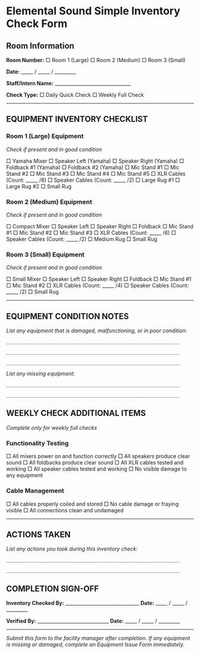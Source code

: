# Elemental Sound Simple Inventory Check Form

## Room Information
**Room Number:** □ Room 1 (Large)  □ Room 2 (Medium)  □ Room 3 (Small)

**Date:** _____ / _____ / _________

**Staff/Intern Name:** ________________________________

**Check Type:** □ Daily Quick Check  □ Weekly Full Check

---

## EQUIPMENT INVENTORY CHECKLIST

### Room 1 (Large) Equipment
*Check if present and in good condition*

□ Yamaha Mixer
□ Speaker Left (Yamaha)
□ Speaker Right (Yamaha)
□ Foldback #1 (Yamaha)
□ Foldback #2 (Yamaha)
□ Mic Stand #1
□ Mic Stand #2
□ Mic Stand #3
□ Mic Stand #4
□ Mic Stand #5
□ XLR Cables (Count: _____ /8)
□ Speaker Cables (Count: _____ /2)
□ Large Rug #1
□ Large Rug #2
□ Small Rug

### Room 2 (Medium) Equipment
*Check if present and in good condition*

□ Compact Mixer
□ Speaker Left
□ Speaker Right
□ Foldback
□ Mic Stand #1
□ Mic Stand #2
□ Mic Stand #3
□ XLR Cables (Count: _____ /6)
□ Speaker Cables (Count: _____ /2)
□ Medium Rug
□ Small Rug

### Room 3 (Small) Equipment
*Check if present and in good condition*

□ Small Mixer
□ Speaker Left
□ Speaker Right
□ Foldback
□ Mic Stand #1
□ Mic Stand #2
□ XLR Cables (Count: _____ /4)
□ Speaker Cables (Count: _____ /2)
□ Small Rug

---

## EQUIPMENT CONDITION NOTES

*List any equipment that is damaged, malfunctioning, or in poor condition:*

```
_________________________________________________________________

_________________________________________________________________

_________________________________________________________________
```

*List any missing equipment:*

```
_________________________________________________________________

_________________________________________________________________
```

## WEEKLY CHECK ADDITIONAL ITEMS
*Complete only for weekly full checks*

### Functionality Testing
□ All mixers power on and function correctly
□ All speakers produce clear sound
□ All foldbacks produce clear sound
□ All XLR cables tested and working
□ All speaker cables tested and working
□ No visible damage to any equipment

### Cable Management
□ All cables properly coiled and stored
□ No cable damage or fraying visible
□ All connections clean and undamaged

---

## ACTIONS TAKEN
*List any actions you took during this inventory check:*

```
_________________________________________________________________

_________________________________________________________________
```

## COMPLETION SIGN-OFF

**Inventory Checked By:** _______________________________ **Date:** _____ / _____ / _________

**Verified By:** ______________________________ **Date:** _____ / _____ / _________

---

*Submit this form to the facility manager after completion. If any equipment is missing or damaged, complete an Equipment Issue Form immediately.* 